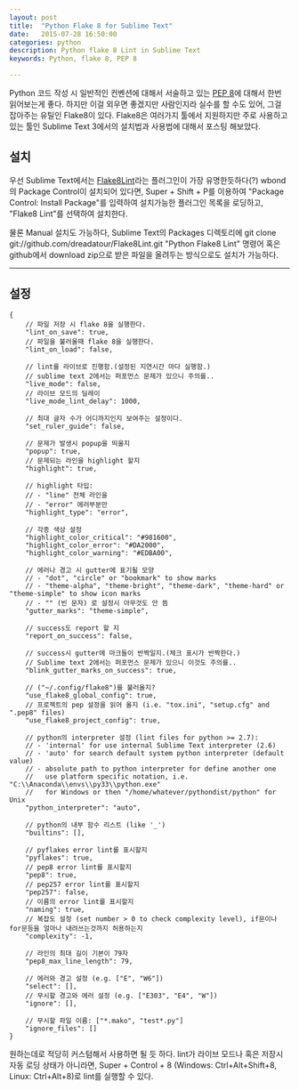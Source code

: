 ```yaml
---
layout: post
title:  "Python Flake 8 for Sublime Text"
date:   2015-07-28 16:50:00
categories: python
description: Python flake 8 Lint in Sublime Text
keywords: Python, flake 8, PEP 8

---
```


Python 코드 작성 시 일반적인 컨벤션에 대해서 서술하고 있는 [PEP 8](https://www.python.org/dev/peps/pep-0008/)에 대해서 한번 읽어보는게 좋다.
하지만 이걸 외우면 좋겠지만 사람인지라 실수를 할 수도 있어, 그걸 잡아주는 유틸인 Flake8이 있다. Flake8은 여러가지 툴에서 지원하지만 주로 사용하고 있는 툴인 Sublime Text 3에서의 설치법과 사용법에 대해서 포스팅 해보았다.

## 설치

우선 Sublime Text에서는 [Flake8Lint](https://github.com/dreadatour/Flake8Lint)라는 플러그인이 가장 유명한듯하다(?)
wbond의 Package Control이 설치되어 있다면, Super + Shift + P를 이용하여 "Package Control: Install Package"를 입력하여 설치가능한 플러그인 목록을 로딩하고, "Flake8 Lint"를 선택하여 설치한다.

물론 Manual 설치도 가능하다, Sublime Text의 Packages 디렉토리에 git clone git://github.com/dreadatour/Flake8Lint.git "Python Flake8 Lint" 명령어 혹은 github에서 download zip으로 받은 파일을 올려두는 방식으로도 설치가 가능하다.

----

## 설정

    {
        // 파일 저장 시 flake 8을 실행한다.
        "lint_on_save": true,
        // 파일을 불러올때 flake 8을 실행한다.
        "lint_on_load": false,

        // lint를 라이브로 진행함.(설정된 지연시간 마다 실행함.)
        // sublime text 2에서는 퍼포먼스 문제가 있으니 주의를..
        "live_mode": false,
        // 라이브 모드의 딜레이
        "live_mode_lint_delay": 1000,

        // 최대 글자 수가 어디까지인지 보여주는 설정이다.
        "set_ruler_guide": false,

        // 문제가 발생시 popup을 띄울지
        "popup": true,
        // 문제되는 라인을 highlight 할지
        "highlight": true,

        // highlight 타입:
        // - "line" 전체 라인을
        // - "error" 에러부분만
        "highlight_type": "error",

        // 각종 색상 설정
        "highlight_color_critical": "#981600",
        "highlight_color_error": "#DA2000",
        "highlight_color_warning": "#EDBA00",

        // 에러나 경고 시 gutter에 표기될 모양
        // - "dot", "circle" or "bookmark" to show marks
        // - "theme-alpha", "theme-bright", "theme-dark", "theme-hard" or "theme-simple" to show icon marks
        // - "" (빈 문자) 로 설정시 아무것도 안 뜸
        "gutter_marks": "theme-simple",

        // success도 report 할 지
        "report_on_success": false,

        // success시 gutter에 마크들이 반짝일지.(체크 표시가 반짝한다.)
        // Sublime text 2에서는 퍼포먼스 문제가 있으니 이것도 주의를..
        "blink_gutter_marks_on_success": true,

        // ("~/.config/flake8")를 불러올지?
        "use_flake8_global_config": true,
        // 프로젝트의 pep 설정을 읽어 올지 (i.e. "tox.ini", "setup.cfg" and ".pep8" files)
        "use_flake8_project_config": true,

        // python의 interpreter 설정 (lint files for python >= 2.7):
        // - 'internal' for use internal Sublime Text interpreter (2.6)
        // - 'auto' for search default system python interpreter (default value)
        // - absolute path to python interpreter for define another one
        //   use platform specific notation, i.e. "C:\\Anaconda\\envs\\py33\\python.exe"
        //   for Windows or then "/home/whatever/pythondist/python" for Unix
        "python_interpreter": "auto",

        // python의 내부 함수 리스트 (like '_')
        "builtins": [],

        // pyflakes error lint를 표시할지
        "pyflakes": true,
        // pep8 error lint를 표시할지
        "pep8": true,
        // pep257 error lint를 표시할지
        "pep257": false,
        // 이름의 error lint를 표시할지
        "naming": true,
        // 복잡도 설정 (set number > 0 to check complexity level), if문이나 for문등을 얼마나 내려쓰는것까지 허용하는지
        "complexity": -1,

        // 라인의 최대 길이 기본이 79자
        "pep8_max_line_length": 79,

        // 에러와 경고 설정 (e.g. ["E", "W6"])
        "select": [],
        // 무시할 경고와 에러 설정 (e.g. ["E303", "E4", "W"])
        "ignore": [],

        // 무시할 파일 이름: ["*.mako", "test*.py"]
        "ignore_files": []
    }


원하는데로 적당히 커스텀해서 사용하면 될 듯 하다.
lint가 라이브 모드나 혹은 저장시 자동 로딩 상태가 아니라면, Super + Control + 8 (Windows: Ctrl+Alt+Shift+8, Linux: Ctrl+Alt+8)로 lint를 실행할 수 있다.